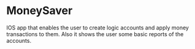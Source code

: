 # MoneySaver
IOS app that enables the user to create logic accounts and apply money transactions to them. Also it shows the user some basic reports of the accounts.
